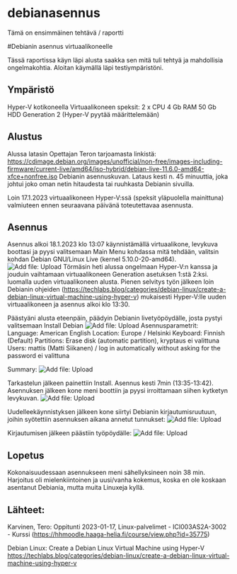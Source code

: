 # debianasennus
Tämä on ensimmäinen tehtävä / raportti


#Debianin asennus virtuaalikoneelle

Tässä raportissa käyn läpi alusta saakka sen mitä tuli tehtyä ja mahdollisia ongelmakohtia. Aloitan käymällä läpi testiympäristöni.

## Ympäristö

Hyper-V kotikoneella
Virtuaalikoneen speksit:
2 x CPU
4 Gb RAM
50 Gb HDD
Generation 2 (Hyper-V pyytää määrittelemään)

## Alustus
Alussa latasin Opettajan Teron tarjoamasta linkistä: https://cdimage.debian.org/images/unofficial/non-free/images-including-firmware/current-live/amd64/iso-hybrid/debian-live-11.6.0-amd64-xfce+nonfree.iso Debianin asennuskuvan.
Lataus kesti n. 45 minuuttia, joka johtui joko oman netin hitaudesta tai ruuhkasta Debianin sivuilla.

Loin 17.1.2023 virtuaalikoneen Hyper-V:ssä (speksit yläpuolella mainittuna) valmiuteen ennen seuraavana päivänä toteutettavaa asennusta.

## Asennus

Asennus alkoi 18.1.2023 klo 13:07 käynnistämällä virtuaalikone, levykuva boottasi ja pyysi valitsemaan Main Menu kohdassa mitä tehdään, valitsin kohdan Debian GNU/Linux Live (kernel 5.10.0-20-amd64). ![Add file: Upload](Picture1.png)
Törmäsin heti alussa ongelmaan Hyper-V:n kanssa ja jouduin vaihtamaan virtuaalikoneen Generation asetuksen 1:stä 2:ksi. luomalla uuden virtuaalikoneen alusta. Pienen selvitys työn jälkeen loin Debianin ohjeiden (https://techlabs.blog/categories/debian-linux/create-a-debian-linux-virtual-machine-using-hyper-v) mukaisesti Hyper-V:lle uuden virtuaalikoneen ja asennus alkoi klo 13:30.

Päästyäni alusta eteenpäin, päädyin Debianin livetyöpöydälle, josta pystyi valitsemaan Install Debian ![Add file: Upload](Picture2.png)
Asennusparametrit:
Language: American English
Location: Europe / Helsinki
Keyboard: Finnish (Default)
Partitions: Erase disk (automatic partition), kryptaus ei valittuna
Users: mattis (Matti Siikanen) / log in automatically without asking for the password ei valittuna

Summary:
![Add file: Upload](Picture3.png)

Tarkastelun jälkeen painettiin Install. Asennus kesti 7min (13:35-13:42). Asennuksen jälkeen kone meni boottiin ja pyysi irroittamaan siihen kytketyn levykuvan.
![Add file: Upload](Picture4.png)

Uudelleekäynnistyksen jälkeen kone siirtyi Debianin kirjautumisruutuun, joihin syötettiin asennuksen aikana annetut tunnukset:
![Add file: Upload](Picture5.png)

Kirjautumisen jälkeen päästiin työpöydälle:
![Add file: Upload](Picture6.png)

## Lopetus
Kokonaisuudessaan asennukseen meni sähellyksineen noin 38 min. Harjoitus oli mielenkiintoinen ja uusi/vanha kokemus, koska en ole koskaan asentanut Debiania, mutta muita Linuxeja kyllä.


## Lähteet:

Karvinen, Tero: Oppitunti 2023-01-17, Linux-palvelimet - ICI003AS2A-3002 - Kurssi
(https://hhmoodle.haaga-helia.fi/course/view.php?id=35775)

Debian Linux: Create a Debian Linux Virtual Machine using Hyper-V
https://techlabs.blog/categories/debian-linux/create-a-debian-linux-virtual-machine-using-hyper-v
